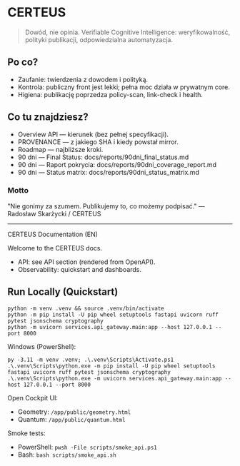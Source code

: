 # CERTEUS

> Dowód, nie opinia.
> Verifiable Cognitive Intelligence: weryfikowalność, polityki publikacji, odpowiedzialna automatyzacja.

## Po co?
- Zaufanie: twierdzenia z dowodem i polityką.
- Kontrola: publiczny front jest lekki; pełna moc działa w prywatnym core.
- Higiena: publikację poprzedza policy-scan, link-check i health.

## Co tu znajdziesz?
- Overview API — kierunek (bez pełnej specyfikacji).
- PROVENANCE — z jakiego SHA i kiedy powstał mirror.
- Roadmap — najbliższe kroki.
- 90 dni — Final Status: docs/reports/90dni_final_status.md
- 90 dni — Raport pokrycia: docs/reports/90dni_coverage_report.md
- 90 dni — Status matrix: docs/reports/90dni_status_matrix.md

### Motto
"Nie gonimy za szumem. Publikujemy to, co możemy podpisać." — Radosław Skarżycki / CERTEUS

---

CERTEUS Documentation (EN)

Welcome to the CERTEUS docs.

- API: see API section (rendered from OpenAPI).
- Observability: quickstart and dashboards.

## Run Locally (Quickstart)

```
python -m venv .venv && source .venv/bin/activate
python -m pip install -U pip wheel setuptools fastapi uvicorn ruff pytest jsonschema cryptography
python -m uvicorn services.api_gateway.main:app --host 127.0.0.1 --port 8000
```

Windows (PowerShell):

```
py -3.11 -m venv .venv; .\.venv\Scripts\Activate.ps1
.\.venv\Scripts\python.exe -m pip install -U pip wheel setuptools fastapi uvicorn ruff pytest jsonschema cryptography
.\.venv\Scripts\python.exe -m uvicorn services.api_gateway.main:app --host 127.0.0.1 --port 8000
```

Open Cockpit UI:

- Geometry: `/app/public/geometry.html`
- Quantum: `/app/public/quantum.html`

Smoke tests:

- PowerShell: `pwsh -File scripts/smoke_api.ps1`
- Bash: `bash scripts/smoke_api.sh`
